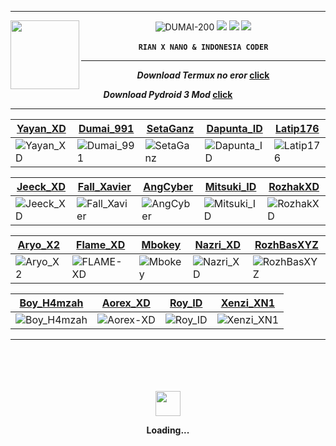 ----
<img 
src="https://avatars.githubusercontent.com/RIAN-XD?s=110&v=1" width="110" height="110" align="left">
<center>

![DUMAI-200](https://komarev.com/ghpvc/?username=Dumai-200&color=green)
[![](https://img.shields.io/badge/YouTube-white?logo=YouTube&logoColor=Brightgreen&labelColor=red)](https://youtube.com/channel/UCYLNKvdRs5hxWt9gNvdmkvQ) <b><b>
[![](https://img.shields.io/badge/Facebook-white?logo=Facebook&logoColor=Brightgreen&labelColor=white)](https://www.facebook.com/profile.php?id=100000317395327) <b><b>
[![](https://img.shields.io/badge/Whatsapp-CHAT-red?logo=WhatsApp&logoColor=Brightgreen&labelColor=white)](https://wa.me/6285874085305?text=Asalamualaikum+bang) <br><br>
``
RIAN X NANO & INDONESIA CODER
``
____
***Download*** _Termux_ _no_ _eror_ <a href="https://f-droid.org/en/packages/com.termux/">click</a>
>
_Download_ ***Pydroid*** _3_  _Mod_ <a href="https://dotmoddroid.blogspot.com/2020/07/Pydroid-3-Premium-APK.html?m=1">click</a>
____
[Yayan_XD](https://github.com/Yayan-XD) | [Dumai_991](https://github.com/Dumai-991) | [SetaGanz](https://github.com/SetaGanz) | [Dapunta_ID](https://github.com/Dapunta) | [Latip176](https://github.com/Latip176)
--|--|--|--|--
![Yayan_XD](https://avatars.githubusercontent.com/u/69158355?v=4) | ![Dumai_991](https://avatars.githubusercontent.com/u/76860656?v=4) | ![SetaGanz](https://avatars.githubusercontent.com/u/92007671?v=4) | ![Dapunta_ID](https://avatars.githubusercontent.com/u/76211798?v=4) | ![Latip176](https://avatars.githubusercontent.com/u/68332606?v=4)

[Jeeck_XD](https://github.com/Jeeck-XD) | [Fall_Xavier](https://github.com/Fall-Xavier) | [AngCyber](https://github.com/AngCyber) | [Mitsuki_ID](https://github.com/MITSUKI-IID) | [RozhakXD](https://github.com/RozhakXD)
--|--|--|--|--
![Jeeck_XD](https://avatars.githubusercontent.com/Jeeck-XD?s=150&v=1)|![Fall_Xavier](https://avatars.githubusercontent.com/Fall-Xavier?s=150&v=1) | ![AngCyber](https://avatars.githubusercontent.com/AngCyber?s=150&v=1)|![Mitsuki_ID](https://avatars.githubusercontent.com/u/50609539?v=4) | ![RozhakXD](https://avatars.githubusercontent.com/u/65714340?v=4)

[Aryo_X2](http://github.com/Aryo-X2) | [Flame_XD](http://github.com/FLAME-XD) | [Mbokey](https://github.com/Mbokey) | [Nazri_XD](https://github.com/Nazri-XD) | [RozhBasXYZ](https://github.com/RozhBasXYZ)
--|--|--|--|--
![Aryo_X2](https://avatars.githubusercontent.com/u/108672226?v=4) | ![FLAME-XD](https://avatars.githubusercontent.com/u/106291265?v=4) | ![Mbokey](https://avatars.githubusercontent.com/u/93440597?v=4) | ![Nazri_XD](https://avatars.githubusercontent.com/NAZRI-XD) | ![RozhBasXYZ](https://avatars.githubusercontent.com/u/103634965?v=4)

[Boy_H4mzah](https://github.com/BOY-H4MZ4H) | [Aorex_XD](https://github.com/Aorec-XD) | [Roy_ID](https://github.com/ROY-ID) | [Xenzi_XN1](https://github.com/Xenzi-XN1)
--|--|--|--
![Boy_H4mzah](https://avatars.githubusercontent.com/u/88397313?v=4) | ![Aorex-XD](https://avatars.githubusercontent.com/u/98394423?v=4) | ![Roy_ID](https://avatars.githubusercontent.com/u/85047573?v=4) | ![Xenzi_XN1](https://avatars.githubusercontent.com/u/82303963?v=4)
----
<div align="center">
	<br>
	<br>
	<br>
	<br>
	<img src="https://enterprise.github.com/assets/spinners/octocat-spinner-128-26a44333917854c6794d55eac947b1277fced54f1f60c5df5d93431db8753bc5.gif" width="40" height="40">
	<p>Loading...</p>
	<br>
	<br>
	<br>
	<br>
</div>





